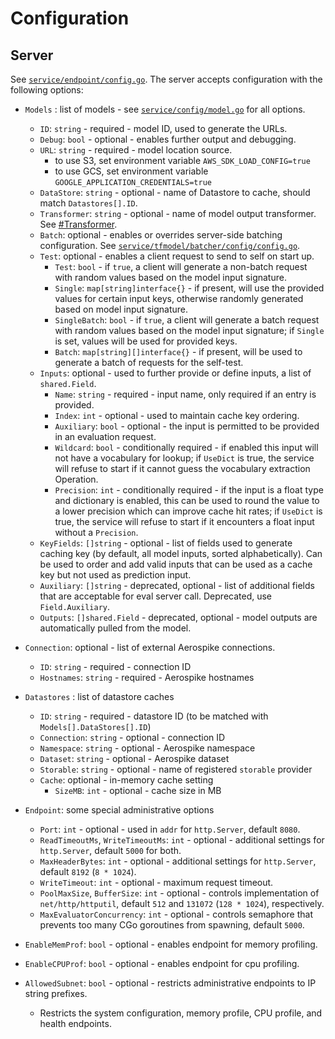 # Configuration

## Server

See [`service/endpoint/config.go`](service/endpoint/config.go).
The server accepts configuration with the following options:

* `Models` : list of models - see [`service/config/model.go`](service/config/model.go) for all options.
  - `ID`: `string` - required - model ID, used to generate the URLs.
  - `Debug`: `bool` - optional - enables further output and debugging.
  - `URL`: `string` - required - model location source.
    * to use S3, set environment variable `AWS_SDK_LOAD_CONFIG=true`
    * to use GCS, set environment variable `GOOGLE_APPLICATION_CREDENTIALS=true`
  - `DataStore`: `string` - optional - name of Datastore to cache, should match `Datastores[].ID`.
  - `Transformer`: `string` - optional - name of model output transformer. See [#Transformer](#Transformer).
  - `Batch`: optional - enables or overrides server-side batching configuration. See [`service/tfmodel/batcher/config/config.go`](service/tfmodel/batcher/config/config.go).
  - `Test`: optional - enables a client request to send to self on start up.
    * `Test`: `bool` - if `true`, a client will generate a non-batch request with random values based on the model input signature.
    * `Single`: `map[string]interface{}` - if present, will use the provided values for certain input keys, otherwise randomly generated based on model input signature.
    * `SingleBatch`: `bool` - if `true`, a client will generate a batch request with random values based on the model input signature; if `Single` is set, values will be used for provided keys.
    * `Batch`: `map[string][]interface{}` - if present, will be used to generate a batch of requests for the self-test.
  - `Inputs`: optional - used to further provide or define inputs, a list of `shared.Field`.
    * `Name`: `string` - required - input name, only required if an entry is provided.
    * `Index`: `int` - optional - used to maintain cache key ordering.
    * `Auxiliary`: `bool` - optional - the input is permitted to be provided in an evaluation request.
    * `Wildcard`: `bool` - conditionally required - if enabled this input will not have a vocabulary for lookup; if `UseDict` is true, the service will refuse to start if it cannot guess the vocabulary extraction Operation. 
    * `Precision`: `int` - conditionally required - if the input is a float type and dictionary is enabled, this can be used to round the value to a lower precision which can improve cache hit rates; if `UseDict` is true, the service will refuse to start if it encounters a float input without a `Precision`.
  - `KeyFields`: `[]string` - optional - list of fields used to generate caching key (by default, all model inputs, sorted alphabetically). Can be used to order and add valid inputs that can be used as a cache key but not used as prediction input.
  - `Auxiliary`: `[]string` - deprecated, optional - list of additional fields that are acceptable for eval server call. Deprecated, use `Field.Auxiliary`.
  - `Outputs`: `[]shared.Field` - deprecated, optional - model outputs are automatically pulled from the model.
    
* `Connection`: optional - list of external Aerospike connections.
  - `ID`: `string` - required - connection ID
  - `Hostnames`: `string` - required - Aerospike hostnames

* `Datastores` : list of datastore caches
  - `ID`: `string` - required - datastore ID (to be matched with `Models[].DataStores[].ID`)
  - `Connection`: `string` - optional - connection ID
  - `Namespace`: `string` - optional - Aerospike namespace
  - `Dataset`: `string` - optional - Aerospike dataset 
  - `Storable`: `string` - optional - name of registered `storable` provider
  - `Cache`: optional - in-memory cache setting
    * `SizeMB`: `int` - optional - cache size in MB

* `Endpoint`: some special administrative options
  - `Port`: `int` - optional - used in `addr` for `http.Server`, default `8080`.
  - `ReadTimeoutMs`, `WriteTimeoutMs`: `int` - optional - additional settings for `http.Server`, default `5000` for both.
  - `MaxHeaderBytes`: `int` - optional - additional settings for `http.Server`, default `8192` (`8 * 1024`).
  - `WriteTimeout`: `int` - optional - maximum request timeout.
  - `PoolMaxSize`, `BufferSize`: `int` - optional - controls implementation of `net/http/httputil`, default `512` and `131072` (`128 * 1024`), respectively.
  - `MaxEvaluatorConcurrency`: `int` - optional - controls semaphore that prevents too many CGo goroutines from spawning, default `5000`.

* `EnableMemProf`: `bool` - optional - enables endpoint for memory profiling.
* `EnableCPUProf`: `bool` - optional - enables endpoint for cpu profiling.
* `AllowedSubnet`: `bool` - optional - restricts administrative endpoints to IP string prefixes.
  - Restricts the system configuration, memory profile, CPU profile, and health endpoints.
